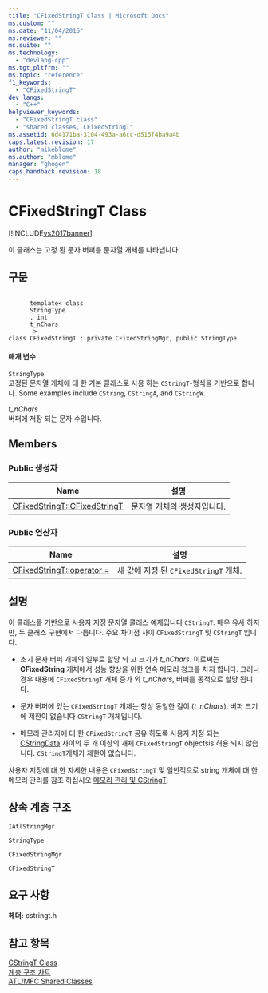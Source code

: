```yaml
---
title: "CFixedStringT Class | Microsoft Docs"
ms.custom: ""
ms.date: "11/04/2016"
ms.reviewer: ""
ms.suite: ""
ms.technology: 
  - "devlang-cpp"
ms.tgt_pltfrm: ""
ms.topic: "reference"
f1_keywords: 
  - "CFixedStringT"
dev_langs: 
  - "C++"
helpviewer_keywords: 
  - "CFixedStringT class"
  - "shared classes, CFixedStringT"
ms.assetid: 6d4171ba-3104-493a-a6cc-d515f4ba9a4b
caps.latest.revision: 17
author: "mikeblome"
ms.author: "mblome"
manager: "ghogen"
caps.handback.revision: 18
---
```

# CFixedStringT Class
[!INCLUDE[vs2017banner](../../assembler/inline/includes/vs2017banner.md)]

이 클래스는 고정 된 문자 버퍼를 문자열 개체를 나타냅니다.  
  
## 구문  
  
```  
  
      template< class   
      StringType  
      , int   
      t_nChars  
       >    
class CFixedStringT : private CFixedStringMgr, public StringType  
```  
  
#### 매개 변수  
 `StringType`  
 고정된 문자열 개체에 대 한 기본 클래스로 사용 하는 `CStringT`\-형식을 기반으로 합니다.  Some examples include `CString`, `CStringA`, and `CStringW`.  
  
 *t\_nChars*  
 버퍼에 저장 되는 문자 수입니다.  
  
## Members  
  
### Public 생성자  
  
|Name|설명|  
|----------|--------|  
|[CFixedStringT::CFixedStringT](../Topic/CFixedStringT::CFixedStringT.md)|문자열 개체의 생성자입니다.|  
  
### Public 연산자  
  
|Name|설명|  
|----------|--------|  
|[CFixedStringT::operator \=](../Topic/CFixedStringT::operator%20=.md)|새 값에 지정 된 `CFixedStringT` 개체.|  
  
## 설명  
 이 클래스를 기반으로 사용자 지정 문자열 클래스 예제입니다 `CStringT`.  매우 유사 하지만, 두 클래스 구현에서 다릅니다.  주요 차이점 사이 `CFixedStringT` 및 `CStringT` 입니다.  
  
-   초기 문자 버퍼 개체의 일부로 할당 되 고 크기가  *t\_nChars*.  이로써는  **CFixedString** 개체에서 성능 향상을 위한 연속 메모리 청크를 차지 합니다.  그러나 경우 내용에 `CFixedStringT` 개체 증가 외  *t\_nChars*, 버퍼를 동적으로 할당 됩니다.  
  
-   문자 버퍼에 있는 `CFixedStringT` 개체는 항상 동일한 길이 \(*t\_nChars*\).  버퍼 크기에 제한이 없습니다 `CStringT` 개체입니다.  
  
-   메모리 관리자에 대 한 `CFixedStringT` 공유 하도록 사용자 지정 되는  [CStringData](../../atl-mfc-shared/reference/cstringdata-class.md) 사이의 두 개 이상의 개체 `CFixedStringT` objectsis 허용 되지 않습니다.  `CStringT`개체가 제한이 없습니다.  
  
 사용자 지정에 대 한 자세한 내용은 `CFixedStringT` 및 일반적으로 string 개체에 대 한 메모리 관리를 참조 하십시오  [메모리 관리 및 CStringT](../../atl-mfc-shared/memory-management-with-cstringt.md).  
  
## 상속 계층 구조  
 `IAtlStringMgr`  
  
 `StringType`  
  
 `CFixedStringMgr`  
  
 `CFixedStringT`  
  
## 요구 사항  
 **헤더:** cstringt.h  
  
## 참고 항목  
 [CStringT Class](../../atl-mfc-shared/reference/cstringt-class.md)   
 [계층 구조 차트](../../mfc/hierarchy-chart.md)   
 [ATL\/MFC Shared Classes](../../atl-mfc-shared/atl-mfc-shared-classes.md)